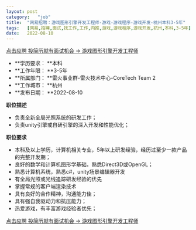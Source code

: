 ```yaml
---
layout:	post
category:	"job"
title:	"网易招聘：游戏图形引擎开发工程师-游戏-游戏程序-游戏开发-杭州本科3-5年"
tags:	[网易,招聘,面试,找工作,工作,内推,游戏,游戏程序,游戏开发,杭州,本科,3-5年]
date:	2022-08-10
---
```


[点击应聘 投简历就有面试机会 -> 游戏图形引擎开发工程师](http://mobile.bole.netease.com/bole/boleDetail?id=36923&employeeId=346f03c3cda5f04c&key=all)



- **学历要求： **本科
- **工作年限： **3-5年
- **所属部门： **雷火事业群-雷火技术中心-CoreTech Team 2
- **工作城市： **杭州
- **发布日期： **2022-08-10



**职位描述**
- 负责全新全局光照系统的研发工作；
- 负责unity引擎或自研引擎的深入开发和性能优化；



**职位要求**
- 本科及以上学历，计算机相关专业，5年以上研发经验，经历过至少一款产品的完整开发期；
- 良好的数学和计算机图形学基础，熟悉Direct3D或OpenGL；
- 熟悉计算机系统，熟悉c#，unity场景编辑器开发
- 有全局光照或光线追踪研发经验的优先
- 掌握常规的客户端渲染技术
- 具有良好的合作精神，沟通能力佳；
- 具有强自我驱动力和抗压能力；
- 热爱游戏，有丰富游戏经验者优先；



[点击应聘 投简历就有面试机会 -> 游戏图形引擎开发工程师](http://mobile.bole.netease.com/bole/boleDetail?id=36923&employeeId=346f03c3cda5f04c&key=all)